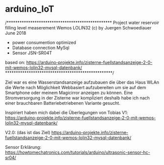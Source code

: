 # arduino_IoT
/*************************************************
Project water reservoir filling level measerement
Wemos LOLIN32
(c) by Juergen Schwoediauer June 2018

 - power consumention optimized
 - Database connection MySql
 - Sensor JSN-SR04T

 based on:
 https://arduino-projekte.info/zisterne-fuellstandsanzeige-2-0-mit-wemos-lolin32-mysql-datenbank/
**************************************************/

Ziel war es eine Wasserstandsanzeige aufzubauen die über das Haus WLAn die Werte nach Möglichkeit Webbasiert aufzubereiten um sie auf dem Smartphone oder meinem Magicirror anzeigen zu können. Eine Stromversorgung in der Zisterne war kompliziert deshalb habe ich nach einer brauchbaren Batteriebetriebenen Variante gesucht.

Inspiriert haben mich dabei die Überlegungen von Tobias
V1:
https://arduino-projekte.info/zisterne-fuellstandsanzeige-2-0-mit-wemos-lolin32-mysql-datenbank/

V2.0: (das ist das Ziel)
https://arduino-projekte.info/zisterne-fuellstandsanzeige-2-0-mit-wemos-lolin32-mysql-datenbank/

Sensor Erklärung:
https://howtomechatronics.com/tutorials/arduino/ultrasonic-sensor-hc-sr04/

